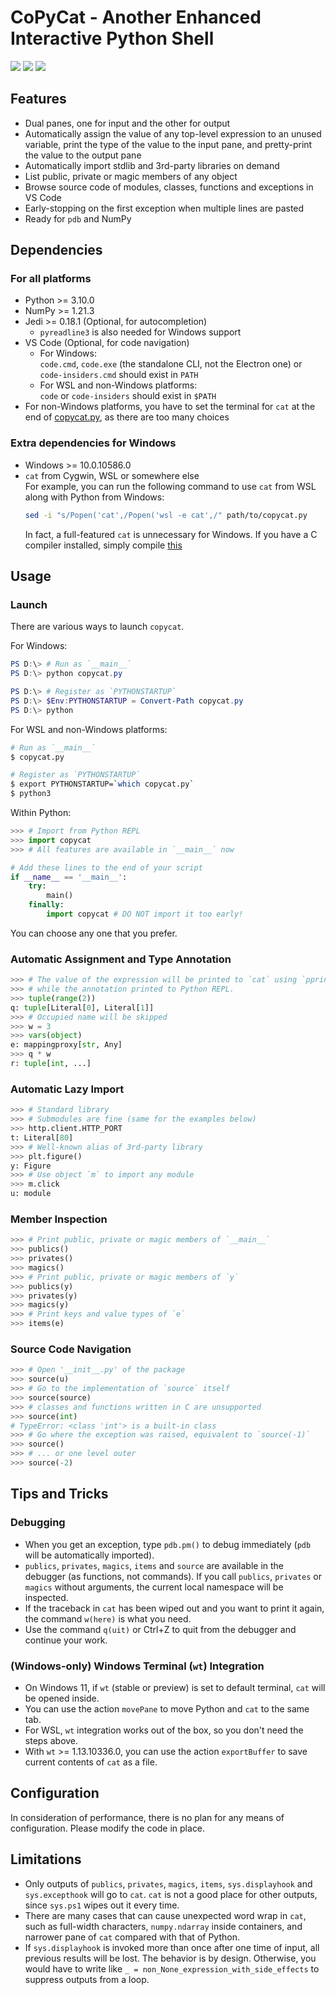 # CoPyCat - Another Enhanced Interactive Python Shell
[![][1]][2] [![][3]][4] ![][5]
## Features
- Dual panes, one for input and the other for output
- Automatically assign the value of any top-level expression to an unused
  variable, print the type of the value to the input pane, and pretty-print the
  value to the output pane
- Automatically import stdlib and 3rd-party libraries on demand
- List public, private or magic members of any object
- Browse source code of modules, classes, functions and exceptions in VS Code
- Early-stopping on the first exception when multiple lines are pasted
- Ready for `pdb` and NumPy
## Dependencies
### For all platforms
- Python >= 3.10.0
- NumPy >= 1.21.3
- Jedi >= 0.18.1 (Optional, for autocompletion)
  - `pyreadline3` is also needed for Windows support
- VS Code (Optional, for code navigation)
  - For Windows:  
    `code.cmd`, `code.exe` (the standalone CLI, not the Electron one)
    or `code-insiders.cmd` should exist in `PATH`
  - For WSL and non-Windows platforms:  
    `code` or `code-insiders` should exist in `$PATH`
- For non-Windows platforms, you have to set the terminal for `cat`
  at the end of [copycat.py][6], as there are too many choices
### Extra dependencies for Windows
- Windows >= 10.0.10586.0
- `cat` from Cygwin, WSL or somewhere else  
  For example, you can run the following command to use `cat` from WSL
  along with Python from Windows:
  ```sh
  sed -i "s/Popen('cat',/Popen('wsl -e cat',/" path/to/copycat.py
  ```
  In fact, a full-featured `cat` is unnecessary for Windows.
  If you have a C compiler installed, simply compile [this][7]
## Usage
### Launch
There are various ways to launch `copycat`.

For Windows:
```powershell
PS D:\> # Run as `__main__`
PS D:\> python copycat.py
```
```powershell
PS D:\> # Register as `PYTHONSTARTUP`
PS D:\> $Env:PYTHONSTARTUP = Convert-Path copycat.py
PS D:\> python
```
For WSL and non-Windows platforms:
```sh
# Run as `__main__`
$ copycat.py
```
```sh
# Register as `PYTHONSTARTUP`
$ export PYTHONSTARTUP=`which copycat.py`
$ python3
```
Within Python:
```py
>>> # Import from Python REPL
>>> import copycat
>>> # All features are available in `__main__` now
```
```py
# Add these lines to the end of your script
if __name__ == '__main__':
    try:
        main()
    finally:
        import copycat # DO NOT import it too early!
```
You can choose any one that you prefer.
### Automatic Assignment and Type Annotation
```py
>>> # The value of the expression will be printed to `cat` using `pprint`,
>>> # while the annotation printed to Python REPL.
>>> tuple(range(2))
q: tuple[Literal[0], Literal[1]]
>>> # Occupied name will be skipped
>>> w = 3
>>> vars(object)
e: mappingproxy[str, Any]
>>> q * w
r: tuple[int, ...]
```
### Automatic Lazy Import
```py
>>> # Standard library
>>> # Submodules are fine (same for the examples below)
>>> http.client.HTTP_PORT
t: Literal[80]
>>> # Well-known alias of 3rd-party library
>>> plt.figure()
y: Figure
>>> # Use object `m` to import any module
>>> m.click
u: module
```
### Member Inspection
```py
>>> # Print public, private or magic members of `__main__`
>>> publics()
>>> privates()
>>> magics()
>>> # Print public, private or magic members of `y`
>>> publics(y)
>>> privates(y)
>>> magics(y)
>>> # Print keys and value types of `e`
>>> items(e)
```
### Source Code Navigation
```py
>>> # Open '__init__.py' of the package
>>> source(u)
>>> # Go to the implementation of `source` itself
>>> source(source)
>>> # classes and functions written in C are unsupported
>>> source(int)
# TypeError: <class 'int'> is a built-in class
>>> # Go where the exception was raised, equivalent to `source(-1)`
>>> source()
>>> # ... or one level outer
>>> source(-2)
```
## Tips and Tricks
### Debugging
- When you get an exception, type `pdb.pm()` to debug immediately
  (`pdb` will be automatically imported).
- `publics`, `privates`, `magics`, `items` and `source` are available in the
  debugger (as functions, not commands). If you call `publics`, `privates` or
  `magics` without arguments, the current local namespace will be inspected.
- If the traceback in `cat` has been wiped out and you want to print it again,
  the command `w(here)` is what you need.
- Use the command `q(uit)` or Ctrl+Z to quit from the debugger and
  continue your work.
### (Windows-only) Windows Terminal (`wt`) Integration
- On Windows 11, if `wt` (stable or preview) is set to default
  terminal, `cat` will be opened inside.
- You can use the action `movePane` to move Python and `cat` to the same tab.
- For WSL, `wt` integration works out of the box, so you don't need the steps
  above.
- With `wt` >= 1.13.10336.0, you can use the action `exportBuffer`
  to save current contents of `cat` as a file.
## Configuration
In consideration of performance, there is no plan for any means of
configuration. Please modify the code in place.
## Limitations
- Only outputs of `publics`, `privates`, `magics`, `items`, `sys.displayhook`
  and `sys.excepthook` will go to `cat`. `cat` is not a good place for other
  outputs, since `sys.ps1` wipes out it every time.
- There are many cases that can cause unexpected word wrap in `cat`, such as
  full-width characters, `numpy.ndarray` inside containers, and narrower pane
  of `cat` compared with that of Python.
- If `sys.displayhook` is invoked more than once after one time of input, all
  previous results will be lost. The behavior is by design. Otherwise, you
  would have to write like `_ = non_None_expression_with_side_effects`
  to suppress outputs from a loop.

[1]: https://img.shields.io/badge/license-GPL--2.0--only-blue.svg
[2]: https://github.com/snekdesign/copycat/blob/main/LICENSE#L1-L339
[3]: https://img.shields.io/badge/license-Anti--996-blue.svg
[4]: https://github.com/snekdesign/copycat/blob/main/LICENSE#L343-L388
[5]: https://img.shields.io/badge/python-3.10_%7C_3.11_%7C_3.12-blue.svg
[6]: https://github.com/snekdesign/copycat/blob/main/copycat.py#L583-L584
[7]: https://rosettacode.org/wiki/Copy_stdin_to_stdout#C
